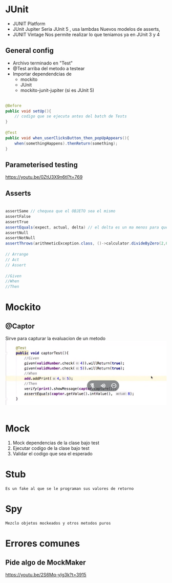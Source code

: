 # JUnit

- JUNIT Platform
- JUnit Jupiter
    Seria JUnit 5 , usa lambdas
    Nuevos modelos de asserts, 
- JUNIT Vintage
    Nos permite realizar lo que teniamos ya en JUnit 3 y 4

## General config
- Archivo terminado en "Test"
- @Test arriba del metodo a testear
- Importar dependendcias de
    - mockito
    - JUnit
    - mockito-junit-jupiter (si es JUnit 5)

```java

@Before
public void setUp(){
    // codigo que se ejecuta antes del batch de Tests
}

@Test
public void when_userClicksButton_then_popUpAppears(){
    when(somethingHappens).thenReturn(something);
}

```

## Parameterised testing
https://youtu.be/0ZtU3X9n6tI?t=769



## Asserts
```java

assertSame // chequea que el OBJETO sea el mismo
assertFalse
assertTrue
assertEquals(expect, actual, delta) // el delta es un ma menos para que no falle
assertNull
assertNotNull
assertThrows(arithmeticException.class, ()->calculator.divideByZero(2,0)) // paso un metodo que tire error

// Arrange 
// Act
// Assert

//Given
//When
//Then

```

# Mockito
## @Captor
Sirve para capturar la evaluacion de un metodo
![Alt text](image.png)
```java


```

# Mock

1. Mock dependencias de la clase bajo test
2. Ejecutar codigo de la clase bajo test
3. Validar el codigo que sea el esperado

# Stub
    Es un fake al que se le programan sus valores de retorno

# Spy
    Mezclo objetos mockeados y otros metodos puros

# Errores comunes
## Pide algo de MockMaker
https://youtu.be/2S6Mq-ylg3k?t=3915

